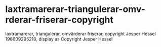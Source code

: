 # laxtramarerar-triangulerar-omv-rderar-friserar-copyright
laxtramarerar, triangulerar, omvärderar friserar, copyright Jesper Hessel 198609295210, display as Copyright Jesper Hessel
